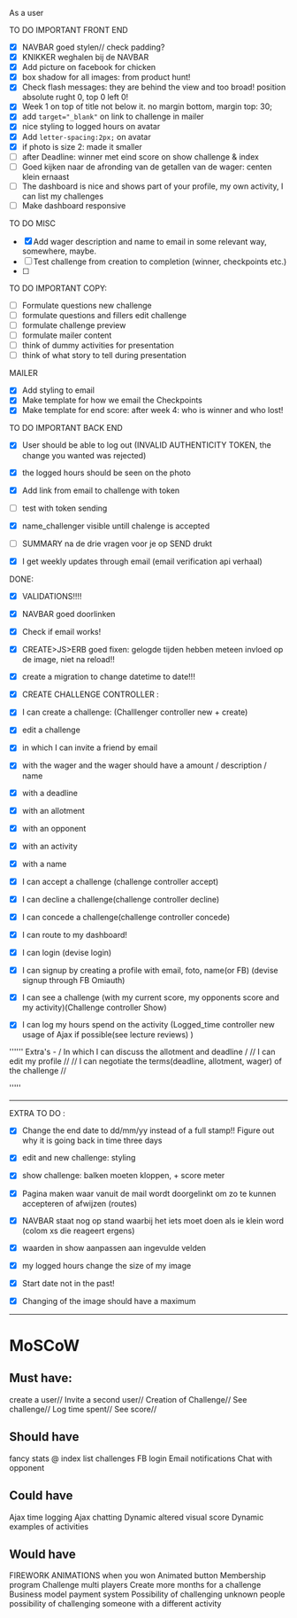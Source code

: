 As a user

TO DO IMPORTANT FRONT END
- [x] NAVBAR goed stylen//  check padding?
- [x] KNIKKER weghalen bij de NAVBAR
- [x] Add picture on facebook for chicken
- [x] box shadow for all images: from product hunt!
- [x] Check flash messages: they are behind the view and too broad! position absolute rught 0, top 0 left 0!
- [x] Week 1 on top of title not below it. no margin bottom, margin top: 30;
- [x] add `target="_blank"` on link to challenge in mailer
- [x] nice styling to logged hours on avatar
- [x] Add `letter-spacing:2px;` on avatar
- [x] if photo is size 2: made it smaller
- [ ] after Deadline: winner met eind score on show challenge & index
- [ ] Goed kijken naar de afronding van de getallen van de wager: centen klein ernaast
- [ ] The dashboard is nice and shows part of your profile, my own activity, I can list my challenges
- [ ] Make dashboard responsive

TO DO MISC
- [x] Add wager description and name to email in some relevant way, somewhere, maybe.
- [ ] Test challenge from creation to completion (winner, checkpoints etc.)
- [ ] 

TO DO IMPORTANT COPY:
- [ ] Formulate questions new challenge
- [ ] formulate questions and fillers edit challenge
- [ ] formulate challenge preview
- [ ] formulate mailer content
- [ ] think of dummy activities for presentation
- [ ] think of what story to tell during presentation

MAILER
- [x] Add styling to email
- [x] Make template for how we email the Checkpoints 
- [x] Make template for end score: after week 4: who is winner and who lost!

TO DO IMPORTANT BACK END
- [x] User should be able to log out (INVALID AUTHENTICITY TOKEN, the change you wanted was rejected)
- [x] the logged hours should be seen on the photo 
- [x] Add link from email to challenge with token 
- [ ] test with token sending
- [x] name_challenger visible untill chalenge is accepted

- [ ] SUMMARY na de drie vragen voor je op SEND drukt
- [x] I get weekly updates through email (email verification api verhaal)

DONE:
- [x] VALIDATIONS!!!!
- [x] NAVBAR goed doorlinken
- [x] Check if email works!
- [x] CREATE>JS>ERB goed fixen: gelogde tijden hebben meteen invloed op de image, niet na reload!! 

- [x] create a migration to change datetime to date!!!
- [x] CREATE CHALLENGE CONTROLLER : 
- [x] I can create a challenge: (Challlenger controller new + create) 
- [x] edit a challenge
- [x]  in which I can invite  a friend by email
- [x] with the wager and the wager should have a amount / description / name
- [x] with a deadline 
- [x] with an allotment
- [x] with an opponent
- [x] with an activity
- [x] with a name 

- [x] I can accept a challenge (challenge controller accept)
- [x] I can decline a challenge(challenge controller decline)
- [x] I can concede a challenge(challenge controller concede)
 
- [x] I can route to my dashboard!
- [x] I can login (devise login)
- [x] I can signup by creating a profile with email, foto, name(or FB) (devise signup through FB Omiauth)
 
- [x] I can see a challenge (with my current score, my opponents score and my activity)(Challenge controller Show)
- [x] I can log my hours spend on the activity (Logged_time controller new usage of Ajax if possible(see lecture reviews) )

'''''' 
Extra's - /  In which I can discuss the allotment and deadline / // I can edit my profile // // I can negotiate the terms(deadline, allotment, wager) of the challenge //

''''' 
___________________________________________________________

EXTRA TO DO :

- [x] Change the end date to dd/mm/yy instead of a full stamp!! Figure out why it is going back in time three days
- [x] edit and new challenge: styling
- [x] show challenge: balken moeten kloppen, + score meter
- [x] Pagina maken waar vanuit de mail wordt doorgelinkt om zo te kunnen accepteren of afwijzen (routes)
- [x] NAVBAR staat nog op stand waarbij het iets moet doen als ie klein word (colom xs die reageert ergens)
- [x] waarden in show aanpassen aan ingevulde velden
- [x] my logged hours change the size of my image
- [x] Start date not in the past!
- [x] Changing of the image should have a maximum



_________________________________________________________



# MoSCoW
## Must have: 
create a user//
Invite a second user//
Creation of Challenge//
See challenge//
Log time spent//
See score//

## Should have
fancy stats @ index
list challenges
FB login 
Email notifications
Chat with opponent

## Could have 
Ajax time logging
Ajax chatting
Dynamic altered visual score
Dynamic examples of activities 

## Would have 
FIREWORK ANIMATIONS when you won
Animated button 
Membership program
Challenge multi players
Create more months for a challenge
Business model
payment system 
Possibility of challenging unknown people
possibility of challenging someone with a different activity


